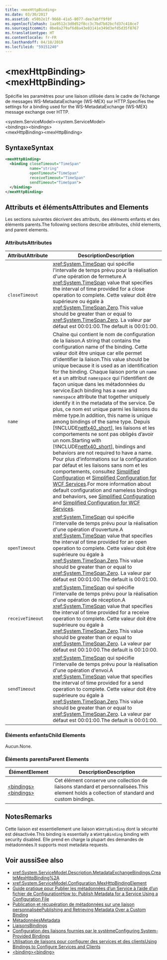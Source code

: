 ```yaml
---
title: <mexHttpBinding>
ms.date: 03/30/2017
ms.assetid: e50b2e1f-9668-41a5-8077-dee7abff9f0f
ms.openlocfilehash: 1aa9512c3d0d52f8cc3c7bd7b82bcfd37c418ce7
ms.sourcegitcommit: 0be8a279af6d8a43e03141e349d3efd5d35f8767
ms.translationtype: HT
ms.contentlocale: fr-FR
ms.lasthandoff: 04/18/2019
ms.locfileid: "59151240"
---
```

# <a name="mexhttpbinding"></a><span data-ttu-id="cfcb3-101">\<mexHttpBinding></span><span class="sxs-lookup"><span data-stu-id="cfcb3-101">\<mexHttpBinding></span></span>
<span data-ttu-id="cfcb3-102">Spécifie les paramètres pour une liaison utilisée dans le cadre de l’échange de messages WS-MetadataExchange (WS-MEX) sur HTTP.</span><span class="sxs-lookup"><span data-stu-id="cfcb3-102">Specifies the settings for a binding used for the WS-MetadataExchange (WS-MEX) message exchange over HTTP.</span></span>  
  
 <span data-ttu-id="cfcb3-103">\<system.ServiceModel></span><span class="sxs-lookup"><span data-stu-id="cfcb3-103">\<system.ServiceModel></span></span>  
<span data-ttu-id="cfcb3-104">\<bindings></span><span class="sxs-lookup"><span data-stu-id="cfcb3-104">\<bindings></span></span>  
<span data-ttu-id="cfcb3-105">\<mexHttpBinding></span><span class="sxs-lookup"><span data-stu-id="cfcb3-105">\<mexHttpBinding></span></span>  
  
## <a name="syntax"></a><span data-ttu-id="cfcb3-106">Syntaxe</span><span class="sxs-lookup"><span data-stu-id="cfcb3-106">Syntax</span></span>  
  
```xml  
<mexHttpBinding>
  <binding closeTimeout="TimeSpan"
           name="string"
           openTimeout="TimeSpan"
           receiveTimeout="TimeSpan"
           sendTimeout="TimeSpan">
  </binding>
</mexHttpBinding>
```  
  
## <a name="attributes-and-elements"></a><span data-ttu-id="cfcb3-107">Attributs et éléments</span><span class="sxs-lookup"><span data-stu-id="cfcb3-107">Attributes and Elements</span></span>  
 <span data-ttu-id="cfcb3-108">Les sections suivantes décrivent des attributs, des éléments enfants et des éléments parents.</span><span class="sxs-lookup"><span data-stu-id="cfcb3-108">The following sections describe attributes, child elements, and parent elements.</span></span>  
  
### <a name="attributes"></a><span data-ttu-id="cfcb3-109">Attributs</span><span class="sxs-lookup"><span data-stu-id="cfcb3-109">Attributes</span></span>  
  
|<span data-ttu-id="cfcb3-110">Attribut</span><span class="sxs-lookup"><span data-stu-id="cfcb3-110">Attribute</span></span>|<span data-ttu-id="cfcb3-111">Description</span><span class="sxs-lookup"><span data-stu-id="cfcb3-111">Description</span></span>|  
|---------------|-----------------|  
|`closeTimeout`|<span data-ttu-id="cfcb3-112"><xref:System.TimeSpan> qui spécifie l'intervalle de temps prévu pour la réalisation d'une opération de fermeture.</span><span class="sxs-lookup"><span data-stu-id="cfcb3-112">A <xref:System.TimeSpan> value that specifies the interval of time provided for a close operation to complete.</span></span> <span data-ttu-id="cfcb3-113">Cette valeur doit être supérieure ou égale à <xref:System.TimeSpan.Zero>.</span><span class="sxs-lookup"><span data-stu-id="cfcb3-113">This value should be greater than or equal to <xref:System.TimeSpan.Zero>.</span></span> <span data-ttu-id="cfcb3-114">La valeur par défaut est 00:01:00.</span><span class="sxs-lookup"><span data-stu-id="cfcb3-114">The default is 00:01:00.</span></span>|  
|`name`|<span data-ttu-id="cfcb3-115">Chaîne qui contient le nom de configuration de la liaison.</span><span class="sxs-lookup"><span data-stu-id="cfcb3-115">A string that contains the configuration name of the binding.</span></span> <span data-ttu-id="cfcb3-116">Cette valeur doit être unique car elle permet d'identifier la liaison.</span><span class="sxs-lookup"><span data-stu-id="cfcb3-116">This value should be unique because it is used as an identification for the binding.</span></span> <span data-ttu-id="cfcb3-117">Chaque liaison porte un `name` et a un attribut `namespace` qui l’identifient de façon unique dans les métadonnées du service.</span><span class="sxs-lookup"><span data-stu-id="cfcb3-117">Each binding has a `name` and `namespace` attribute that together uniquely identify it in the metadata of the service.</span></span> <span data-ttu-id="cfcb3-118">De plus, ce nom est unique parmi les liaisons du même type.</span><span class="sxs-lookup"><span data-stu-id="cfcb3-118">In addition, this name is unique among bindings of the same type.</span></span> <span data-ttu-id="cfcb3-119">Depuis [!INCLUDE[netfx40_short](../../../../../includes/netfx40-short-md.md)], les liaisons et les comportements ne sont pas obligés d’avoir un nom.</span><span class="sxs-lookup"><span data-stu-id="cfcb3-119">Starting with [!INCLUDE[netfx40_short](../../../../../includes/netfx40-short-md.md)], bindings and behaviors are not required to have a name.</span></span> <span data-ttu-id="cfcb3-120">Pour plus d’informations sur la configuration par défaut et les liaisons sans nom et les comportements, consultez [Simplified Configuration](../../../../../docs/framework/wcf/simplified-configuration.md) et [Simplified Configuration for WCF Services](../../../../../docs/framework/wcf/samples/simplified-configuration-for-wcf-services.md).</span><span class="sxs-lookup"><span data-stu-id="cfcb3-120">For more information about default configuration and nameless bindings and behaviors, see [Simplified Configuration](../../../../../docs/framework/wcf/simplified-configuration.md) and [Simplified Configuration for WCF Services](../../../../../docs/framework/wcf/samples/simplified-configuration-for-wcf-services.md).</span></span>|  
|`openTimeout`|<span data-ttu-id="cfcb3-121"><xref:System.TimeSpan> qui spécifie l'intervalle de temps prévu pour la réalisation d'une opération d'ouverture.</span><span class="sxs-lookup"><span data-stu-id="cfcb3-121">A <xref:System.TimeSpan> value that specifies the interval of time provided for an open operation to complete.</span></span> <span data-ttu-id="cfcb3-122">Cette valeur doit être supérieure ou égale à <xref:System.TimeSpan.Zero>.</span><span class="sxs-lookup"><span data-stu-id="cfcb3-122">This value should be greater than or equal to <xref:System.TimeSpan.Zero>.</span></span> <span data-ttu-id="cfcb3-123">La valeur par défaut est 00:01:00.</span><span class="sxs-lookup"><span data-stu-id="cfcb3-123">The default is 00:01:00.</span></span>|  
|`receiveTimeout`|<span data-ttu-id="cfcb3-124"><xref:System.TimeSpan> qui spécifie l'intervalle de temps prévu pour la réalisation d'une opération de réception.</span><span class="sxs-lookup"><span data-stu-id="cfcb3-124">A <xref:System.TimeSpan> value that specifies the interval of time provided for a receive operation to complete.</span></span> <span data-ttu-id="cfcb3-125">Cette valeur doit être supérieure ou égale à <xref:System.TimeSpan.Zero>.</span><span class="sxs-lookup"><span data-stu-id="cfcb3-125">This value should be greater than or equal to <xref:System.TimeSpan.Zero>.</span></span> <span data-ttu-id="cfcb3-126">La valeur par défaut est 00:10:00.</span><span class="sxs-lookup"><span data-stu-id="cfcb3-126">The default is 00:10:00.</span></span>|  
|`sendTimeout`|<span data-ttu-id="cfcb3-127"><xref:System.TimeSpan> qui spécifie l'intervalle de temps prévu pour la réalisation d'une opération d'envoi.</span><span class="sxs-lookup"><span data-stu-id="cfcb3-127">A <xref:System.TimeSpan> value that specifies the interval of time provided for a send operation to complete.</span></span> <span data-ttu-id="cfcb3-128">Cette valeur doit être supérieure ou égale à <xref:System.TimeSpan.Zero>.</span><span class="sxs-lookup"><span data-stu-id="cfcb3-128">This value should be greater than or equal to <xref:System.TimeSpan.Zero>.</span></span> <span data-ttu-id="cfcb3-129">La valeur par défaut est 00:01:00.</span><span class="sxs-lookup"><span data-stu-id="cfcb3-129">The default is 00:01:00.</span></span>|  
  
### <a name="child-elements"></a><span data-ttu-id="cfcb3-130">Éléments enfants</span><span class="sxs-lookup"><span data-stu-id="cfcb3-130">Child Elements</span></span>  
 <span data-ttu-id="cfcb3-131">Aucun.</span><span class="sxs-lookup"><span data-stu-id="cfcb3-131">None.</span></span>  
  
### <a name="parent-elements"></a><span data-ttu-id="cfcb3-132">Éléments parents</span><span class="sxs-lookup"><span data-stu-id="cfcb3-132">Parent Elements</span></span>  
  
|<span data-ttu-id="cfcb3-133">Élément</span><span class="sxs-lookup"><span data-stu-id="cfcb3-133">Element</span></span>|<span data-ttu-id="cfcb3-134">Description</span><span class="sxs-lookup"><span data-stu-id="cfcb3-134">Description</span></span>|  
|-------------|-----------------|  
|[<span data-ttu-id="cfcb3-135">\<bindings></span><span class="sxs-lookup"><span data-stu-id="cfcb3-135">\<bindings></span></span>](../../../../../docs/framework/configure-apps/file-schema/wcf/bindings.md)|<span data-ttu-id="cfcb3-136">Cet élément conserve une collection de liaisons standard et personnalisées.</span><span class="sxs-lookup"><span data-stu-id="cfcb3-136">This element holds a collection of standard and custom bindings.</span></span>|  
  
## <a name="remarks"></a><span data-ttu-id="cfcb3-137">Notes</span><span class="sxs-lookup"><span data-stu-id="cfcb3-137">Remarks</span></span>  
 <span data-ttu-id="cfcb3-138">Cette liaison est essentiellement une liaison `WSHttpBinding` dont la sécurité est désactivée.</span><span class="sxs-lookup"><span data-stu-id="cfcb3-138">This binding is essentially a `WSHttpBinding` binding with security disabled.</span></span> <span data-ttu-id="cfcb3-139">Elle prend en charge la plupart des demandes de métadonnées.</span><span class="sxs-lookup"><span data-stu-id="cfcb3-139">It supports most metadata requests.</span></span>  
  
## <a name="see-also"></a><span data-ttu-id="cfcb3-140">Voir aussi</span><span class="sxs-lookup"><span data-stu-id="cfcb3-140">See also</span></span>

- <xref:System.ServiceModel.Description.MetadataExchangeBindings.CreateMexHttpBinding%2A>
- <xref:System.ServiceModel.Configuration.MexHttpBindingElement>
- [<span data-ttu-id="cfcb3-141">Guide pratique pour Publier les métadonnées d’un Service à l’aide d’un fichier de Configuration</span><span class="sxs-lookup"><span data-stu-id="cfcb3-141">How to: Publish Metadata for a Service Using a Configuration File</span></span>](../../../../../docs/framework/wcf/feature-details/how-to-publish-metadata-for-a-service-using-a-configuration-file.md)
- [<span data-ttu-id="cfcb3-142">Publication et récupération de métadonnées sur une liaison personnalisée</span><span class="sxs-lookup"><span data-stu-id="cfcb3-142">Publishing and Retrieving Metadata Over a Custom Binding</span></span>](../../../../../docs/framework/wcf/extending/publishing-and-retrieving-metadata-over-a-custom-binding.md)
- [<span data-ttu-id="cfcb3-143">Métadonnées</span><span class="sxs-lookup"><span data-stu-id="cfcb3-143">Metadata</span></span>](../../../../../docs/framework/wcf/feature-details/metadata.md)
- [<span data-ttu-id="cfcb3-144">Liaisons</span><span class="sxs-lookup"><span data-stu-id="cfcb3-144">Bindings</span></span>](../../../../../docs/framework/wcf/bindings.md)
- [<span data-ttu-id="cfcb3-145">Configuration des liaisons fournies par le système</span><span class="sxs-lookup"><span data-stu-id="cfcb3-145">Configuring System-Provided Bindings</span></span>](../../../../../docs/framework/wcf/feature-details/configuring-system-provided-bindings.md)
- [<span data-ttu-id="cfcb3-146">Utilisation de liaisons pour configurer des services et des clients</span><span class="sxs-lookup"><span data-stu-id="cfcb3-146">Using Bindings to Configure Services and Clients</span></span>](../../../../../docs/framework/wcf/using-bindings-to-configure-services-and-clients.md)
- [<span data-ttu-id="cfcb3-147">\<binding></span><span class="sxs-lookup"><span data-stu-id="cfcb3-147">\<binding></span></span>](../../../../../docs/framework/misc/binding.md)
